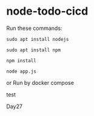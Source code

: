 # node-todo-cicd

Run these commands:


`sudo apt install nodejs`


`sudo apt install npm`


`npm install`

`node app.js`

or Run by docker compose

test

Day27
